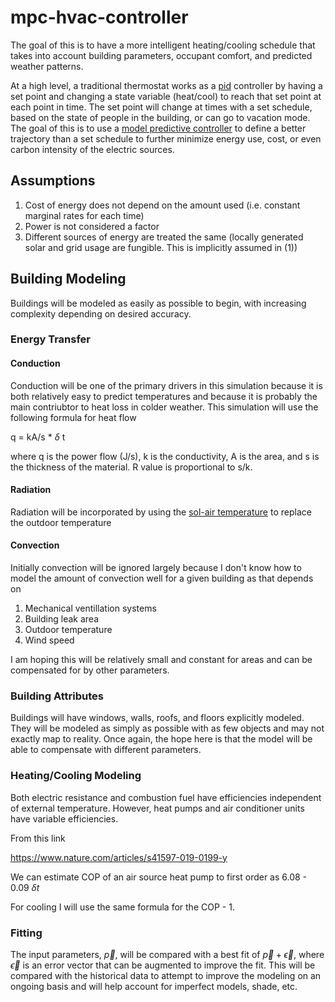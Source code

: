 # mpc-hvac-controller
The goal of this is to have a more intelligent heating/cooling schedule that takes into account building parameters, occupant comfort, and predicted weather patterns.

At a high level, a traditional thermostat works as a [pid]([url](https://en.wikipedia.org/wiki/PID_controller)) controller by having a set point and changing a state variable (heat/cool) to reach that set point at each point in time. The set point will change at times with a set schedule, based on the state of people in the building, or can go to vacation mode. The goal of this is to use a [model predictive controller]([url](https://en.wikipedia.org/wiki/Model_predictive_control)) to define a better trajectory than a set schedule to further minimize energy use, cost, or even carbon intensity of the electric sources. 

<h2>Assumptions</h2>

1. Cost of energy does not depend on the amount used (i.e. constant marginal rates for each time)
2. Power is not considered a factor
3. Different sources of energy are treated the same (locally generated solar and grid usage are fungible. This is implicitly assumed in (1))

<h2>Building Modeling</h2>

Buildings will be modeled as easily as possible to begin, with increasing complexity depending on desired accuracy.

<h3>Energy Transfer</h3>
<h4>Conduction</h4>

Conduction will be one of the primary drivers in this simulation because it is both relatively easy to predict temperatures and because it is probably the main contriubtor to heat loss in colder weather. This simulation will use the following formula for heat flow

q = kA/s * $\delta$ t

where q is the power flow (J/s), k is the conductivity, A is the area, and s is the thickness of the material. R value is proportional to s/k.

<h4>Radiation</h4>

Radiation will be incorporated by using the [sol-air temperature]([url](https://en.wikipedia.org/wiki/Sol-air_temperature)) to replace the outdoor temperature

<h4>Convection</h4>

Initially convection will be ignored largely because I don't know how to model the amount of convection well for a given building as that depends on 

1. Mechanical ventillation systems
2. Building leak area
3. Outdoor temperature
4. Wind speed

I am hoping this will be relatively small and constant for areas and can be compensated for by other parameters.

<h3>Building Attributes</h3>

Buildings will have windows, walls, roofs, and floors explicitly modeled. They will be modeled as simply as possible with as few objects and may not exactly map to reality. Once again, the hope here is that the model will be able to compensate with different parameters.

<h3>Heating/Cooling Modeling</h3>
Both electric resistance and combustion fuel have efficiencies independent of external temperature. However, heat pumps and air conditioner units have variable efficiencies.

From this link

https://www.nature.com/articles/s41597-019-0199-y

We can estimate COP of an air source heat pump to first order as 6.08 - 0.09 $\delta t$

For cooling I will use the same formula for the COP - 1.

<h3>Fitting</h3>

The input parameters, $\vec{p}$, will be compared with a best fit of $\vec{p} + \vec{\epsilon}$, where $\vec{\epsilon}$ is an error vector that can be augmented to improve the fit. This will be compared with the historical data to attempt to improve the modeling on an ongoing basis and will help account for imperfect models, shade, etc.
